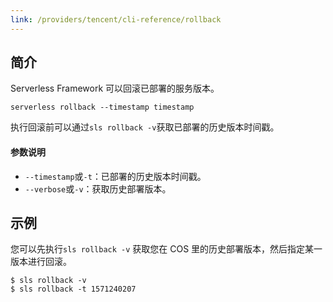 ```yaml
---
link: /providers/tencent/cli-reference/rollback
---
```


## 简介
Serverless Framework 可以回滚已部署的服务版本。
```
serverless rollback --timestamp timestamp
```

执行回滚前可以通过`sls rollback -v`获取已部署的历史版本时间戳。

#### 参数说明
- `--timestamp`或`-t`：已部署的历史版本时间戳。
- `--verbose`或`-v`：获取历史部署版本。



## 示例

您可以先执行`sls rollback -v` 获取您在 COS 里的历史部署版本，然后指定某一版本进行回滚。
```
$ sls rollback -v
$ sls rollback -t 1571240207
```

